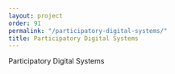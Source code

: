 ```yaml
---
layout: project
order: 91
permalink: "/participatory-digital-systems/"
title: Participatory Digital Systems
---
```


Participatory Digital Systems
